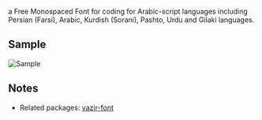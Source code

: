 a Free Monospaced Font for coding for Arabic-script languages including Persian (Farsi), Arabic, Kurdish (Sorani), Pashto, Urdu and Gilaki languages.
## Sample
![Sample](https://pbs.twimg.com/media/CqHsQEuW8AA0ta7?format=jpg)
## Notes
- Related packages: [vazir-font](https://chocolatey.org/packages/vazir-font)
